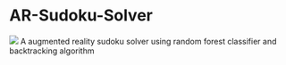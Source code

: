 # AR-Sudoku-Solver
![](https://img.shields.io/badge/python-3.8-blue)
A augmented reality sudoku solver using random forest classifier and backtracking algorithm
